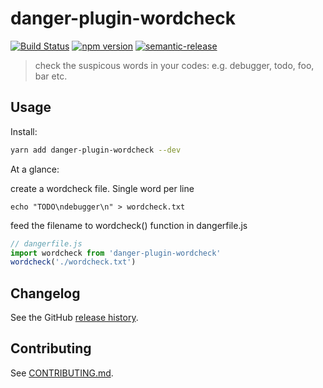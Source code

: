 # danger-plugin-wordcheck

[![Build Status](https://travis-ci.org/toshiya/danger-plugin-wordcheck.svg?branch=master)](https://travis-ci.org/toshiya/danger-plugin-wordcheck)
[![npm version](https://badge.fury.io/js/danger-plugin-wordcheck.svg)](https://badge.fury.io/js/danger-plugin-wordcheck)
[![semantic-release](https://img.shields.io/badge/%20%20%F0%9F%93%A6%F0%9F%9A%80-semantic--release-e10079.svg)](https://github.com/semantic-release/semantic-release)

> check the suspicous words in your codes: e.g. debugger, todo, foo, bar etc.

## Usage

Install:

```sh
yarn add danger-plugin-wordcheck --dev
```

At a glance:

create a wordcheck file. Single word per line 
```
echo "TODO\ndebugger\n" > wordcheck.txt 
```

feed the filename to wordcheck() function in dangerfile.js
```js
// dangerfile.js
import wordcheck from 'danger-plugin-wordcheck'
wordcheck('./wordcheck.txt')
```
## Changelog

See the GitHub [release history](https://github.com/toshiya/danger-plugin-wordcheck/releases).

## Contributing

See [CONTRIBUTING.md](contributing.md).
